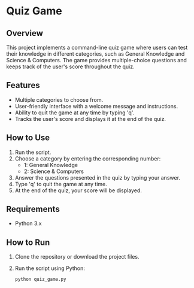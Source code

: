 # Quiz Game

## Overview

This project implements a command-line quiz game where users can test their knowledge in different categories, such as General Knowledge and Science & Computers. The game provides multiple-choice questions and keeps track of the user's score throughout the quiz.

## Features

- Multiple categories to choose from.
- User-friendly interface with a welcome message and instructions.
- Ability to quit the game at any time by typing 'q'.
- Tracks the user's score and displays it at the end of the quiz.

## How to Use

1. Run the script.
2. Choose a category by entering the corresponding number:
   - 1: General Knowledge
   - 2: Science & Computers
3. Answer the questions presented in the quiz by typing your answer.
4. Type 'q' to quit the game at any time.
5. At the end of the quiz, your score will be displayed.

## Requirements

- Python 3.x

## How to Run

1. Clone the repository or download the project files.
2. Run the script using Python:

   ```bash
   python quiz_game.py
